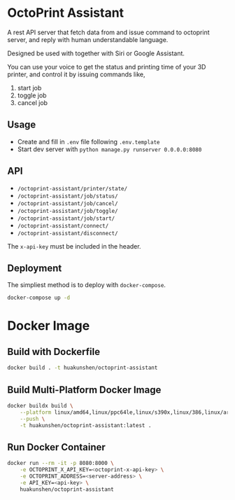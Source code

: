 # OctoPrint Assistant

A rest API server that fetch data from and issue command to octoprint server, and reply with human understandable language.

Designed be used with together with Siri or Google Assistant.

You can use your voice to get the status and printing time of your 3D printer, and control it by issuing commands like,

1. start job
2. toggle job
3. cancel job

## Usage

- Create and fill in `.env` file following `.env.template`
- Start dev server with `python manage.py runserver 0.0.0.0:8080`

## API

- `/octoprint-assistant/printer/state/`
- `/octoprint-assistant/job/status/`
- `/octoprint-assistant/job/cancel/`
- `/octoprint-assistant/job/toggle/`
- `/octoprint-assistant/job/start/`
- `/octoprint-assistant/connect/`
- `/octoprint-assistant/disconnect/`

The `x-api-key` must be included in the header.

## Deployment

The simpliest method is to deploy with `docker-compose`.

```bash
docker-compose up -d
```

# Docker Image

## Build with Dockerfile

```bash
docker build . -t huakunshen/octoprint-assistant
```

## Build Multi-Platform Docker Image

```bash
docker buildx build \
    --platform linux/amd64,linux/ppc64le,linux/s390x,linux/386,linux/arm/v7,linux/arm/v6 \
    --push \
    -t huakunshen/octoprint-assistant:latest .
```

## Run Docker Container

```bash
docker run --rm -it -p 8080:8000 \
    -e OCTOPRINT_X_API_KEY=<octoprint-x-api-key> \
    -e OCTOPRINT_ADDRESS=<server-address> \
    -e API_KEY=<api-key> \
    huakunshen/octoprint-assistant
```
